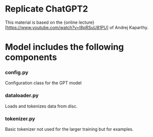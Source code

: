 # Replicate ChatGPT2
This material is based on the {online lecture}[https://www.youtube.com/watch?v=l8pRSuU81PU] of Andrej Kaparthy.



# Model includes the following components




### config.py
Configuration class for the GPT model
<br>

### dataloader.py
Loads and tokenizes data from disc.
<br>

### tokenizer.py
Basic tokenizer not used for the larger training but for examples.
<br>